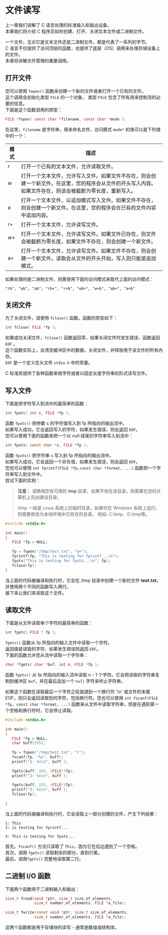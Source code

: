 # 文件读写

上一章我们讲解了 C 语言处理的标准输入和输出设备。  
本章我们将介绍 C 程序员如何创建、打开、关闭文本文件或二进制文件。

一个文件，无论它是文本文件还是二进制文件，都是代表了一系列的字节。  
C 语言不仅提供了访问顶层的函数，也提供了底层（OS）调用来处理存储设备上的文件。  
本章将讲解文件管理的重要调用。

## 打开文件

您可以使用 `fopen()` 函数来创建一个新的文件或者打开一个已有的文件。  
这个调用会初始化类型 `FILE` 的一个对象， 类型 `FILE` 包含了所有用来控制流的必要的信息。  
下面是这个函数调用的原型：

```c
FILE *fopen( const char *filename, const char *mode );
```

在这里，`filename` 是字符串，用来命名文件，访问模式 `mode*` 的值可以是下列值中的一个：

| 模式  | 描述                                                                            |
|-----|-------------------------------------------------------------------------------|
| r   | 打开一个已有的文本文件，允许读取文件。                                                           |
| w   | 打开一个文本文件，允许写入文件。如果文件不存在，则会创建一个新文件。在这里，您的程序会从文件的开头写入内容。如果文件存在，则该会被截断为零长度，重新写入。 |
| a   | 打开一个文本文件，以追加模式写入文件。如果文件不存在，则会创建一个新文件。在这里，您的程序会在已有的文件内容中追加内容。                  |
| r+  | 打开一个文本文件，允许读写文件。                                                              |
| w+  | 打开一个文本文件，允许读写文件。如果文件已存在，则文件会被截断为零长度，如果文件不存在，则会创建一个新文件。                        |
| a+  | 打开一个文本文件，允许读写文件。如果文件不存在，则会创建一个新文件。读取会从文件的开头开始，写入则只能是追加模式。                     |

如果处理的是二进制文件，则需使用下面的访问模式来取代上面的访问模式：

```text
"rb", "wb", "ab", "rb+", "r+b", "wb+", "w+b", "ab+", "a+b"
```

## 关闭文件

为了关闭文件，请使用 `fclose()` 函数。函数的原型如下：

```c
int fclose( FILE *fp );
```

如果成功关闭文件，`fclose()` 函数返回零，如果关闭文件时发生错误，函数返回 `EOF` 。  
这个函数实际上，会清空缓冲区中的数据，关闭文件，并释放用于该文件的所有内存。  
`EOF` 是一个定义在头文件 `stdio.h` 中的常量。

C 标准库提供了各种函数来按字符或者以固定长度字符串的形式读写文件。

## 写入文件

下面是把字符写入到流中的最简单的函数：

```c
int fputc( int c, FILE *fp );
```

函数 `fputc()` 把参数 c 的字符值写入到 fp 所指向的输出流中。  
如果写入成功，它会返回写入的字符，如果发生错误，则会返回 `EOF`。  
您可以使用下面的函数来把一个以 null 结尾的字符串写入到流中：

```c
int fputs( const char *s, FILE *fp );
```

函数 `fputs()` 把字符串 `s` 写入到 fp 所指向的输出流中。  
如果写入成功，它会返回一个非负值，如果发生错误，则会返回 `EOF`。  
您也可以使用 `int fprintf(FILE *fp,const char *format, ...)` 函数把一个字符串写入到文件中。  
尝试下面的实例：

> **注意：** 请确保您有可用的 **tmp** 目录，如果不存在该目录，则需要在您的计算机上先创建该目录。
>
> /tmp 一般是 Linux 系统上的临时目录，如果你在 Windows 系统上运行，则需要修改为本地环境中已存在的目录，
> 例如: C:\\tmp、D:\\tmp等。

```c
#include <stdio.h>
 
int main()
{
   FILE *fp = NULL;
 
   fp = fopen("/tmp/test.txt", "w+");
   fprintf(fp, "This is testing for fprintf...\n");
   fputs("This is testing for fputs...\n", fp);
   fclose(fp);
}
```

当上面的代码被编译和执行时，它会在 /tmp 目录中创建一个新的文件 **test.txt**，并使用两个不同的函数写入两行。  
接下来让我们来读取这个文件。

## 读取文件

下面是从文件读取单个字符的最简单的函数：

```c
int fgetc( FILE * fp );
```

`fgetc()` 函数从 fp 所指向的输入文件中读取一个字符。  
返回值是读取的字符，如果发生错误则返回 `EOF`。  
下面的函数允许您从流中读取一个字符串：

```c
char *fgets( char *buf, int n, FILE *fp );
```

函数 `fgets()` 从 fp 所指向的输入流中读取 n - 1 个字符。它会把读取的字符串复制到缓冲区 `buf`，并在最后追加一个 `null` 字符来终止字符串。

如果这个函数在读取最后一个字符之前就遇到一个换行符 '\\n' 或文件的末尾 EOF，则只会返回读取到的字符，包括换行符。您也可以使用
`int fscanf(FILE *fp, const char *format, ...)` 函数来从文件中读取字符串，但是在遇到第一个空格和换行符时，它会停止读取。

```c
#include <stdio.h>
 
int main()
{
   FILE *fp = NULL;
   char buff[255];
 
   fp = fopen("/tmp/test.txt", "r");
   fscanf(fp, "%s", buff);
   printf("1: %s\n", buff );
 
   fgets(buff, 255, (FILE*)fp);
   printf("2: %s\n", buff );
   
   fgets(buff, 255, (FILE*)fp);
   printf("3: %s\n", buff );
   fclose(fp);
 
}
```

当上面的代码被编译和执行时，它会读取上一部分创建的文件，产生下列结果：

```text
1: This
2: is testing for fprintf...

3: This is testing for fputs...
```

首先，`fscanf()` 方法只读取了 `This`，因为它在后边遇到了一个空格。  
其次，调用 `fgets()` 读取剩余的部分，直到行尾。  
最后，调用`fgets()` 完整地读取第二行。

## 二进制 I/O 函数

下面两个函数用于二进制输入和输出：

```c
size_t fread(void *ptr, size_t size_of_elements, 
             size_t number_of_elements, FILE *a_file);
              
size_t fwrite(const void *ptr, size_t size_of_elements, 
             size_t number_of_elements, FILE *a_file);
```

这两个函数都是用于存储块的读写 - 通常是数组或结构体。
